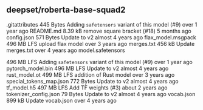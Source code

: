 ## deepset/roberta-base-squad2

.gitattributes
445 Bytes
Adding `safetensors` variant of this model (#9)
over 1 year ago
README.md
8.39 kB
remove square bracket (#18)
5 months ago
config.json
571 Bytes
Update to v2
almost 4 years ago
flax_model.msgpack
496 MB
LFS
upload flax model
over 3 years ago
merges.txt
456 kB
Update merges.txt
over 4 years ago
model.safetensors

496 MB
LFS
Adding `safetensors` variant of this model (#9)
over 1 year ago
pytorch_model.bin
496 MB
LFS
Update to v2
almost 4 years ago
rust_model.ot
499 MB
LFS
addition of Rust model
over 3 years ago
special_tokens_map.json
772 Bytes
Update to v2
almost 4 years ago
tf_model.h5
497 MB
LFS
Add TF weights (#3)
about 2 years ago
tokenizer_config.json
79 Bytes
Update to v2
almost 4 years ago
vocab.json
899 kB
Update vocab.json
over 4 years ago
